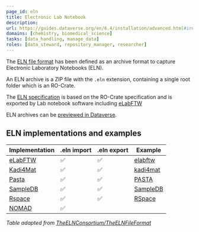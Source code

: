 ```yaml
---
page_id: eln
title: Electronic Lab Notebook
description: 
url: https://guides.dataverse.org/en/6.4/installation/advanced.html#inventory-of-external-exporters
domains: [chemistry, biomedical_science]
tasks: [data_handling, manage_data]
roles: [data_steward, repository_manager, researcher]
---
```



The [ELN file format](https://github.com/TheELNConsortium/TheELNFileFormat) has been defined as an archive format to capture Electronic Laboratory Notebooks (ELN).  

An ELN archive is a ZIP file with the `.eln` extension, containing a single root folder which is an RO-Crate. 

The [ELN specification](https://github.com/TheELNConsortium/TheELNFileFormat/blob/master/SPECIFICATION.md) is based on the RO-Crate specification and is exported by Lab notebook software including [eLabFTW](https://www.elabftw.net/)

ELN archives can be [previewed in Dataverse](https://github.com/gdcc/dataverse-previewers/pull/21).



## ELN implementations and examples

| Implementation                                    | .eln import | .eln export  | Example |
| ------------------------------------------------- | ----------- | ------------ | ------------ |
| [eLabFTW](https://www.elabftw.net)                | ✅ | ✅ | [elabftw](https://github.com/TheELNConsortium/TheELNFileFormat/tree/master/examples/elabftw)   |
| [Kadi4Mat](https://kadi.iam.kit.edu/)             | ✅ | ✅ | [kadi4mat](https://github.com/TheELNConsortium/TheELNFileFormat/tree/master/examples/kadi4mat) |
| [Pasta](https://github.com/PASTA-ELN/pasta-eln)   | ✅ | ✅ | [PASTA](https://github.com/TheELNConsortium/TheELNFileFormat/tree/master/examples/PASTA)       |
| [SampleDB](https://github.com/sciapp/sampledb)    | ✅ | ✅ | [SampleDB](https://github.com/TheELNConsortium/TheELNFileFormat/tree/master/examples/SampleDB) |
| [Rspace](https://www.researchspace.com/)          | ✅ | ✅ | [RSpace](https://github.com/TheELNConsortium/TheELNFileFormat/tree/master/examples/RSpace)     |
| [NOMAD](https://nomad-lab.eu)                     | ✅ |    | |

_Table adapted from [TheELNConsortium/TheELNFileFormat](https://github.com/TheELNConsortium/TheELNFileFormat/tree/master?tab=readme-ov-file#known-implementations)_
